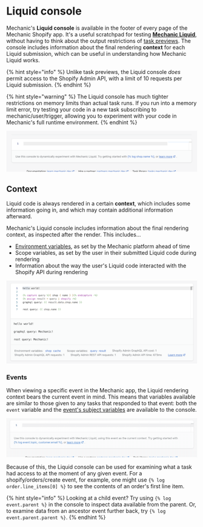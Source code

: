 # Liquid console

Mechanic's **Liquid console** is available in the footer of every page of the Mechanic Shopify app. It's a useful scratchpad for testing [**Mechanic Liquid**](./), without having to think about the output restrictions of [task previews](../../core/tasks/previews/). The console includes information about the final rendering **context** for each Liquid submission, which can be useful in understanding how Mechanic Liquid works.

{% hint style="info" %}
Unlike task previews, the Liquid console _does_ permit access to the Shopify Admin API, with a limit of 10 requests per Liquid submission.
{% endhint %}

{% hint style="warning" %}
The Liquid console has much tighter restrictions on memory limits than actual task runs. If you run into a memory limit error, try testing your code in a new task subscribing to mechanic/user/trigger, allowing you to experiment with your code in Mechanic's full runtime environment.
{% endhint %}

![](<../../.gitbook/assets/Screen Shot 2022-05-17 at 3.52.18 PM.png>)

## Context

Liquid code is always rendered in a certain **context**, which includes some information going in, and which may contain additional information afterward.

Mechanic's Liquid console includes information about the final rendering context, as inspected after the render. This includes...

* [Environment variables](../../core/tasks/code/environment-variables.md), as set by the Mechanic platform ahead of time
* Scope variables, as set by the user in their submitted Liquid code during rendering
* Information about the way the user's Liquid code interacted with the Shopify API during rendering

![](<../../.gitbook/assets/Screen Shot 2022-05-18 at 5.38.16 PM.png>)

### Events

When viewing a specific event in the Mechanic app, the Liquid rendering context bears the current event in mind. This means that variables available are similar to those given to any tasks that responded to that event: both the `event` variable and the [event's subject variables](../../core/tasks/code/environment-variables.md#event-subject-variables) are available to the console.

![](<../../.gitbook/assets/2022-05-18 17.48.01.gif>)

Because of this, the Liquid console can be used for examining what a task had access to at the moment of any given event. For a shopify/orders/create event, for example, one might use `{% log order.line_items[0] %}` to see the contents of an order's first line item.

{% hint style="info" %}
Looking at a child event? Try using `{% log event.parent %}` in the console to inspect data available from the parent. Or, to examine data from an ancestor event further back, try `{% log event.parent.parent %}`.
{% endhint %}

